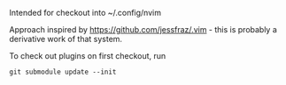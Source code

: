 Intended for checkout into ~/.config/nvim

Approach inspired by https://github.com/jessfraz/.vim - this is probably a
derivative work of that system.

To check out plugins on first checkout, run

    git submodule update --init

